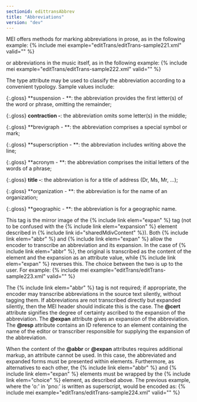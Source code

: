 ```yaml
---
sectionid: edittransAbbrev
title: "Abbreviations"
version: "dev"
---
```


MEI offers methods for marking abbreviations in prose, as in the following example:
{% include mei example="editTrans/editTrans-sample221.xml" valid="" %}
    
or abbreviations in the music itself, as in the following example:
{% include mei example="editTrans/editTrans-sample222.xml" valid="" %}
    
The type attribute may be used to classify the abbreviation according to a convenient typology. Sample values include:

{:.gloss}
**suspension - **:  the abbreviation provides the first letter(s) of the word or phrase, omitting the
        remainder;

{:.gloss}
**contraction -**:  the abbreviation omits some letter(s) in the middle;

{:.gloss}
**brevigraph - **:  the abbreviation comprises a special symbol or mark;

{:.gloss}
**superscription - **:  the abbreviation includes writing above the line;

{:.gloss}
**acronym - **:  the abbreviation comprises the initial letters of the words of a phrase;

{:.gloss}
**title -**:  the abbreviation is for a title of address (Dr, Ms, Mr, ...);

{:.gloss}
**organization - **:  the abbreviation is for the name of an organization;

{:.gloss}
**geographic - **:  the abbreviation is for a geographic name.


This tag is the mirror image of the {% include link elem="expan" %} tag (not to be confused with the {% include link elem="expansion" %} element described in {% include link id="sharedMdivContent" %}). Both {% include link elem="abbr" %} and {% include link elem="expan" %} allow the encoder to transcribe an abbreviation and its expansion. In the case of {% include link elem="abbr" %}, the original is transcribed as the content of the element and the expansion as an attribute value, while {% include link elem="expan" %} reverses this. The choice between the two is up to the user. For example:
{% include mei example="editTrans/editTrans-sample223.xml" valid="" %}
    
The {% include link elem="abbr" %} tag is not required; if appropriate, the encoder may transcribe abbreviations in the source text silently, without tagging them. If abbreviations are not transcribed directly but expanded silently, then the MEI header should indicate this is the case. The **@cert** attribute signifies the degree of certainty ascribed to the expansion of the abbreviation. The **@expan** attribute gives an expansion of the abbreviation. The **@resp** attribute contains an ID reference to an element containing the name of the editor or transcriber responsible for supplying the expansion of the abbreviation.

When the content of the **@abbr** or **@expan** attributes requires additional markup, an attribute cannot be used. In this case, the abbreviated and expanded forms must be presented within elements. Furthermore, as alternatives to each other, the {% include link elem="abbr" %} and {% include link elem="expan" %} elements must be wrapped by the {% include link elem="choice" %} element, as described above. The previous example, where the 'o:' in 'pno:' is written as superscript, would be encoded as:
{% include mei example="editTrans/editTrans-sample224.xml" valid="" %}
    